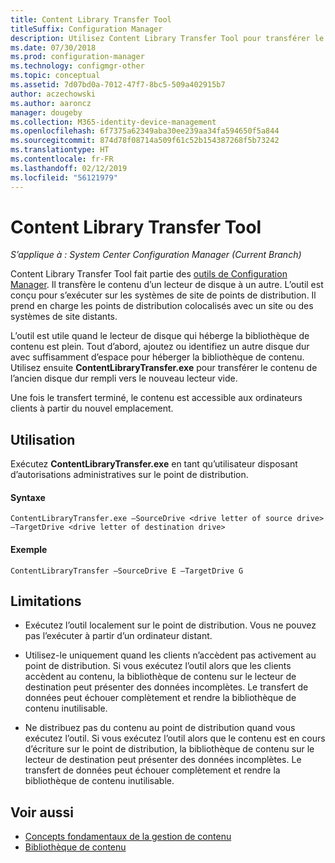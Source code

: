 ```yaml
---
title: Content Library Transfer Tool
titleSuffix: Configuration Manager
description: Utilisez Content Library Transfer Tool pour transférer le contenu d’un lecteur de disque vers un autre sur un point de distribution Configuration Manager.
ms.date: 07/30/2018
ms.prod: configuration-manager
ms.technology: configmgr-other
ms.topic: conceptual
ms.assetid: 7d07bd0a-7012-47f7-8bc5-509a402915b7
author: aczechowski
ms.author: aaroncz
manager: dougeby
ms.collection: M365-identity-device-management
ms.openlocfilehash: 6f7375a62349aba30ee239aa34fa594650f5a844
ms.sourcegitcommit: 874d78f08714a509f61c52b154387268f5b73242
ms.translationtype: HT
ms.contentlocale: fr-FR
ms.lasthandoff: 02/12/2019
ms.locfileid: "56121979"
---
```

# <a name="content-library-transfer-tool"></a>Content Library Transfer Tool

*S’applique à : System Center Configuration Manager (Current Branch)*

Content Library Transfer Tool fait partie des [outils de Configuration Manager](/sccm/core/support/tools). Il transfère le contenu d’un lecteur de disque à un autre. L’outil est conçu pour s’exécuter sur les systèmes de site de points de distribution. Il prend en charge les points de distribution colocalisés avec un site ou des systèmes de site distants.  

L’outil est utile quand le lecteur de disque qui héberge la bibliothèque de contenu est plein. Tout d’abord, ajoutez ou identifiez un autre disque dur avec suffisamment d’espace pour héberger la bibliothèque de contenu. Utilisez ensuite **ContentLibraryTransfer.exe** pour transférer le contenu de l’ancien disque dur rempli vers le nouveau lecteur vide.
 
Une fois le transfert terminé, le contenu est accessible aux ordinateurs clients à partir du nouvel emplacement.



## <a name="usage"></a>Utilisation 

Exécutez **ContentLibraryTransfer.exe** en tant qu’utilisateur disposant d’autorisations administratives sur le point de distribution. 

#### <a name="syntax"></a>Syntaxe 
`ContentLibraryTransfer.exe –SourceDrive <drive letter of source drive> –TargetDrive <drive letter of destination drive>`

#### <a name="example"></a>Exemple
`ContentLibraryTransfer –SourceDrive E –TargetDrive G`



## <a name="limitations"></a>Limitations

- Exécutez l’outil localement sur le point de distribution. Vous ne pouvez pas l’exécuter à partir d’un ordinateur distant.  

- Utilisez-le uniquement quand les clients n’accèdent pas activement au point de distribution. Si vous exécutez l’outil alors que les clients accèdent au contenu, la bibliothèque de contenu sur le lecteur de destination peut présenter des données incomplètes. Le transfert de données peut échouer complètement et rendre la bibliothèque de contenu inutilisable.  

- Ne distribuez pas du contenu au point de distribution quand vous exécutez l’outil. Si vous exécutez l’outil alors que le contenu est en cours d’écriture sur le point de distribution, la bibliothèque de contenu sur le lecteur de destination peut présenter des données incomplètes. Le transfert de données peut échouer complètement et rendre la bibliothèque de contenu inutilisable.



## <a name="see-also"></a>Voir aussi

- [Concepts fondamentaux de la gestion de contenu](/sccm/core/plan-design/hierarchy/fundamental-concepts-for-content-management)
- [Bibliothèque de contenu](/sccm/core/plan-design/hierarchy/the-content-library)
